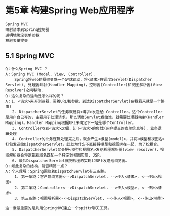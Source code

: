 # 第5章 构建Spring Web应用程序
    Spring MVC  
    映射请求到Spring控制器  
    透明地绑定表单参数  
    校验表单提交  

## 5.1 Spring MVC
    Q：什么Spring MVC ？
    A：Spring MVC (Model, View, Controller).
        Spring将web的框架变成一个足球运动，将<请求>在调度Servlet(Dispatcher Servlet), 处理器映射(Handler Mapping)，控制器(Controller)和视图解析器(View Resolver)之间移动.
    Q：这么复杂的运动是怎么样的呢？
    A：1. <请求>离开浏览器，带着URL和参数，到达DispatcherServlet(在我看来就是一个路由)
       2. DispatcherServlet的任务就是将<请求>发送给 Controller。这个Controller 是用户自己写的，主要用于处理请求。那么调度Servlet发给谁，就需要处理器映射(Handler Mapping)。Handler Mapping根据URL来确定下一站是哪个Controller。
       3. Controller收到<请求>之后，卸下<请求>的负载(用户提交的表单信息等), 业务逻辑处理
       4. Controller的业务逻辑处理完之后，就会产生<模型(model)>，并将<模型和视图名>打包发送给DispatcherServlet。此处为什么不直接将模型和视图绑在一起，为了松耦合。
       5. DispatcherServlet又会把<模型和视图名>发给视图解析器(view resolver)，视图解析器会将逻辑视图名匹配一个特定的视图实现, JSP。
       6. 最后DispatcherServlet就把视图的实现(JSP)发送给浏览器。
    Q：如此复杂的结构，能否精简一点？
    A：个人理解：Spring围绕着DispatchServlet有三条路。
        1. 第一条路：客户端浏览器<-->DispatchServlet. -->传入<请求>, <--传出<视图>
        2. 第二条路：Controller<-->DispatchServlet. -->传入<模型>, <--传出<请求>
        3. 第三条路：视图解析器<-->DispatchServlet. -->传入<视图>, <--传出<模型>
    
    这一章最重要的是利用SpringMVC建立一个spittr聊天工具。
